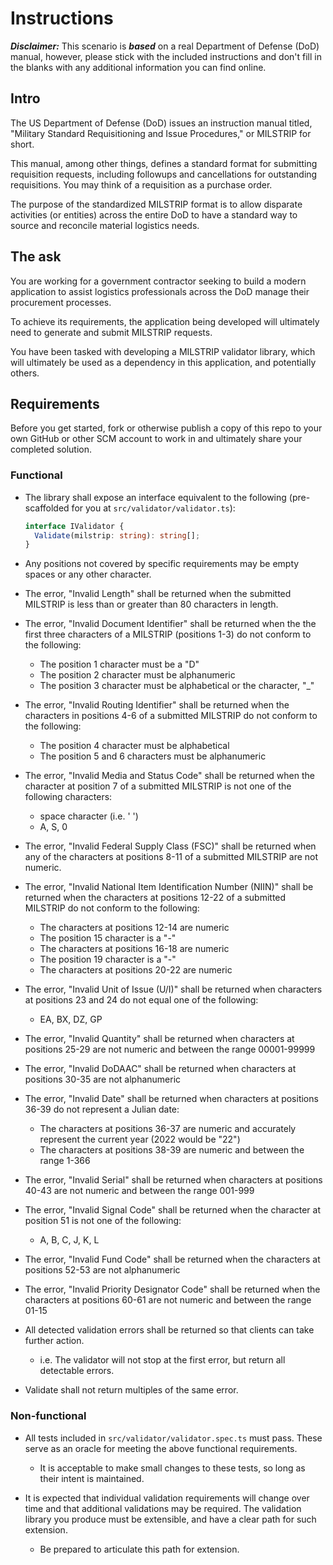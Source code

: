 # Instructions

***Disclaimer:***
This scenario is ***based*** on a real Department of Defense (DoD) manual, however, please stick with the included instructions and don't fill in the blanks with any additional information you can find online.

## Intro

The US Department of Defense (DoD) issues an instruction manual titled, "Military Standard Requisitioning and Issue Procedures," or MILSTRIP for short.

This manual, among other things, defines a standard format for submitting requisition requests, including followups and cancellations for outstanding requisitions.  You may think of a requisition as a purchase order.

The purpose of the standardized MILSTRIP format is to allow disparate activities (or entities) across the entire DoD to have a standard way to source and reconcile material logistics needs.

## The ask

You are working for a government contractor seeking to build a modern application to assist logistics professionals across the DoD manage their procurement processes.

To achieve its requirements, the application being developed will ultimately need to generate and submit MILSTRIP requests.

You have been tasked with developing a MILSTRIP validator library, which will ultimately be used as a dependency in this application, and potentially others.

## Requirements

Before you get started, fork or otherwise publish a copy of this repo to your own GitHub or other SCM account to work in and ultimately share your completed solution.

### Functional

- The library shall expose an interface equivalent to the following (pre-scaffolded for you at `src/validator/validator.ts`):

  ```typescript
  interface IValidator {
    Validate(milstrip: string): string[];
  }
  ```

- Any positions not covered by specific requirements may be empty spaces or any other character.

- The error, "Invalid Length" shall be returned when the submitted MILSTRIP is less than or greater than 80 characters in length.

- The error, "Invalid Document Identifier" shall be returned when the the first three characters of a MILSTRIP (positions 1-3) do not conform to the following:
  - The position 1 character must be a "D"
  - The position 2 character must be alphanumeric
  - The position 3 character must be alphabetical or the character, "_"

- The error, "Invalid Routing Identifier" shall be returned when the characters in positions 4-6 of a submitted MILSTRIP do not conform to the following:
  - The position 4 character must be alphabetical
  - The position 5 and 6 characters must be alphanumeric

- The error, "Invalid Media and Status Code" shall be returned when the character at position 7 of a submitted MILSTRIP is not one of the following characters:
  - space character (i.e. ' ')
  - A, S, 0

- The error, "Invalid Federal Supply Class (FSC)" shall be returned when any of the characters at positions 8-11 of a submitted MILSTRIP are not numeric.

- The error, "Invalid National Item Identification Number (NIIN)" shall be returned when the characters at positions 12-22 of a submitted MILSTRIP do not conform to the following:
  - The characters at positions 12-14 are numeric
  - The position 15 character is a "-"
  - The characters at positions 16-18 are numeric
  - The position 19 character is a "-"
  - The characters at positions 20-22 are numeric

- The error, "Invalid Unit of Issue (U/I)" shall be returned when characters at positions 23 and 24 do not equal one of the following:
  - EA, BX, DZ, GP

- The error, "Invalid Quantity" shall be returned when characters at positions 25-29 are not numeric and between the range 00001-99999

- The error, "Invalid DoDAAC" shall be returned when characters at positions 30-35 are not alphanumeric

- The error, "Invalid Date" shall be returned when characters at positions 36-39 do not represent a Julian date:
  - The characters at positions 36-37 are numeric and accurately represent the current year (2022 would be "22")
  - The characters at positions 38-39 are numeric and between the range 1-366

- The error, "Invalid Serial" shall be returned when characters at positions 40-43 are not numeric and between the range 001-999

- The error, "Invalid Signal Code" shall be returned when the character at position 51 is not one of the following:
  - A, B, C, J, K, L

- The error, "Invalid Fund Code" shall be returned when the characters at positions 52-53 are not alphanumeric

- The error, "Invalid Priority Designator Code" shall be returned when the characters at positions 60-61 are not numeric and between the range 01-15

- All detected validation errors shall be returned so that clients can take further action.
  - i.e. The validator will not stop at the first error, but return all detectable errors.

- Validate shall not return multiples of the same error.

### Non-functional

- All tests included in `src/validator/validator.spec.ts` must pass.  These serve as an oracle for meeting the above functional requirements.
  - It is acceptable to make small changes to these tests, so long as their intent is maintained.

- It is expected that individual validation requirements will change over time and that additional validations may be required. The validation library you produce must be extensible, and have a clear path for such extension.
  - Be prepared to articulate this path for extension.
